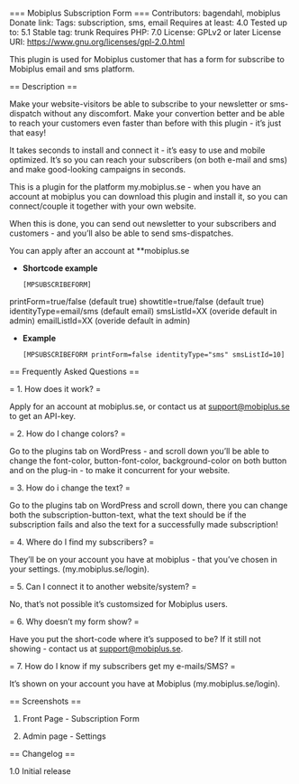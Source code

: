 === Mobiplus Subscription Form ===
Contributors: bagendahl, mobiplus
Donate link: 
Tags: subscription, sms, email
Requires at least: 4.0
Tested up to: 5.1
Stable tag: trunk
Requires PHP: 7.0
License: GPLv2 or later
License URI: https://www.gnu.org/licenses/gpl-2.0.html

This plugin is used for Mobiplus customer that has a form for subscribe to Mobiplus email and sms platform.

== Description ==

Make your website-visitors be able to subscribe to your newsletter or sms-dispatch without any discomfort. Make your convertion better and be able to reach your customers even faster than before with this plugin - it’s just that easy!

It takes seconds to install and connect it - it’s easy to use and mobile optimized.
It’s so you can reach your subscribers (on both e-mail and sms) and make good-looking campaigns in seconds.

This is a plugin for the platform my.mobiplus.se - when you have an account at mobiplus you can download this plugin and install it, so you can connect/couple it together with your own website.

When this is done, you can send out newsletter to your subscribers and customers - and you’ll also be able to send sms-dispatches.

You can apply after an account at **mobiplus.se

*   **Shortcode example**

    `[MPSUBSCRIBEFORM] `

printForm=true/false (default true)
showtitle=true/false (default true)
identityType=email/sms (default email)
smsListId=XX (overide default in admin)
emailListId=XX (overide default in admin)


*   **Example**

    `[MPSUBSCRIBEFORM printForm=false identityType="sms" smsListId=10] `

== Frequently Asked Questions ==

= 1. How does it work? =

Apply for an account at mobiplus.se, or contact us at support@mobiplus.se to get an API-key.

= 2. How do I change colors? =

Go to the plugins tab on WordPress - and scroll down you’ll be able to change the font-color, button-font-color, background-color on both button and on the plug-in - to make it concurrent for your website.

= 3. How do i change the text? =

Go to the plugins tab on WordPress and scroll down, there you can change both the subscription-button-text, what the text should be if the subscription fails and also the text for a successfully made subscription!

= 4. Where do I find my subscribers? =

They’ll be on your account you have at mobiplus - that you’ve chosen in your settings. (my.mobiplus.se/login).

= 5. Can I connect it to another website/system? =

No, that’s not possible it’s customsized for Mobiplus users.

= 6. Why doesn’t my form show? =

Have you put the short-code where it’s supposed to be? If it still not showing - contact us at support@mobiplus.se.

= 7. How do I know if my subscribers get my e-mails/SMS? =

It’s shown on your account you have at Mobiplus (my.mobiplus.se/login).

== Screenshots ==

1. Front Page - Subscription Form

2. Admin page - Settings

== Changelog ==

1.0 Initial release